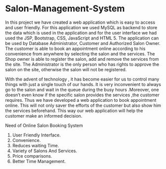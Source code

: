 # Salon-Management-System

In this project we have created a web application which is easy to access and user friendly. For this application we used MySQL as backend to store the data which is used in the application and for the user interface we had used the JSP, Bootstrap, CSS, JavaScript and HTML 5. The application can be used by Database Administrator, Customer and Authorized Salon Owner. The customer is able to book an appointment online according to his convenience from anywhere by selecting the salon and the services. The Shop owner is able to register the salon, add and remove
the services from the site. The Administrator is the only person who has rights to approve the salon on the site, otherwise the salon will not be registered.


With the advent of technology , it has become easier for us to control many things with just a single touch of our hands. It is very inconvenient to always go to the salon and wait in the queue during the busy hours .Moreover, one doesn’t even know if the specific salon provides the services ,the customer requires. Thus we have developed a web application to book appointment online. This will not only saver the efforts of the customer  but also show him the services beforehand. This way our web application will help the customer make an informed decision.


Need of Online Salon Booking System 

1) User Friendly Interface.
2) Convenience.
3) Reduces waiting Time.
4) Variety of Salons And Services.
5) Price comparisons.
6) Better Time Management. 

